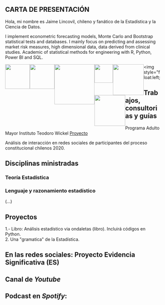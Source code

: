 ## **CARTA DE PRESENTACIÓN**

Hola, mi nombre es Jaime Lincovil, chileno y fanático de la Estadística y la Ciencia de Datos. 

I implement econometric forecasting models, Monte Carlo and Bootstrap statistical tests and databases. I mainly focus on predicting and assessing market risk measures, high dimensional data, data derived from clinical studies. Academic of statistical methods for engineering with R, Python, Power BI and SQL. 


<img style="float:left;" src="https://raw.githubusercontent.com/jelincovil/logos_images/main/icons8-python.svg" width="80"><img style="float:left;"
src="https://raw.githubusercontent.com/jelincovil/logos_images/main/icons8-r-100.png" width="80"> <img style="float:left;"
src="https://raw.githubusercontent.com/jelincovil/logos_images/main/power_bi_logo.png" width="130"> <img style="float:left;"
src="https://raw.githubusercontent.com/jelincovil/logos_images/main/github.svg" width="60"> <img style="float:left;"
src="https://raw.githubusercontent.com/jelincovil/logos_images/main//icons8-youtube.svg" width="100"> <img style="float:left;"
src="https://raw.githubusercontent.com/jelincovil/logos_images/main/icons8-spotify.svg" width="100"> <img style="float:left;

## **Trabajos, consultorias y guías**
Programa Adulto Mayor Instituto Teodoro Wickel [Proyecto](https://github.com/jelincovil/evolucion_encuesta_calidad_vida_salud_nacional_chile/blob/main/estudios_teodoro_wickel_tco/README.md)  

Análisis de interacción en redes sociales de participantes del proceso constitucional chilenos 2020.

## **Disciplinas ministradas**

### Teoría Estadística

### Lenguaje y razonamiento estadístico 
(...)  
  
## **Proyectos**
1.- Libro: Análisis estadístico via ondaletas (libro). Incluirá códigos en Python.   
2. Una "gramatica" de la Estadística.

 ## **En las redes sociales:** Proyecto Evidencia Significativa (ES)

 ## Canal de *Youtube*

 ## Podcast en *Spotify*:

